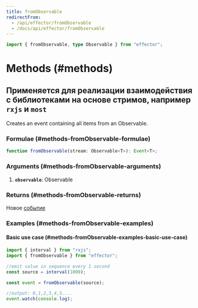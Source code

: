 ```yaml
---
title: fromObservable
redirectFrom:
  - /api/effector/fromObservable
  - /docs/api/effector/fromObservable
---
```


```ts
import { fromObservable, type Observable } from "effector";
```

# Methods (#methods)

## Применяется для реализации взаимодействия с библиотеками на основе стримов, например `rxjs` и `most`

Creates an event containing all items from an Observable.

### Formulae (#methods-fromObservable-formulae)

```ts
function fromObservable(stream: Observable<T>): Event<T>;
```

### Arguments (#methods-fromObservable-arguments)

1. **`observable`**: Observable

### Returns (#methods-fromObservable-returns)

Новое [событие](/ru/api/effector/Event)

### Examples (#methods-fromObservable-examples)

#### Basic use case (#methods-fromObservable-examples-basic-use-case)

```js
import { interval } from "rxjs";
import { fromObservable } from "effector";

//emit value in sequence every 1 second
const source = interval(1000);

const event = fromObservable(source);

//output: 0,1,2,3,4,5....
event.watch(console.log);
```
